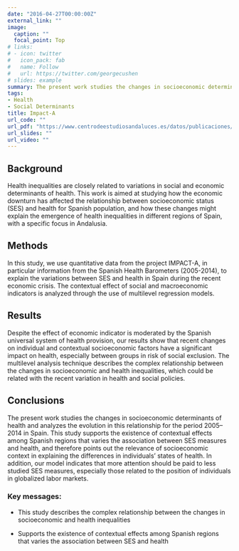 ```yaml
---
date: "2016-04-27T00:00:00Z"
external_link: ""
image:
  caption: ""
  focal_point: Top
# links:
# - icon: twitter
#   icon_pack: fab
#   name: Follow
#   url: https://twitter.com/georgecushen
# slides: example
summary: The present work studies the changes in socioeconomic determinants of health and analyzes the evolution in this relationship for the period 2005–2014 in Spain.
tags:
- Health
- Social Determinants
title: Impact-A
url_code: ""
url_pdf: "https://www.centrodeestudiosandaluces.es/datos/publicaciones/Actualidad77.pdf"
url_slides: ""
url_video: ""
---
```


## Background

Health inequalities are closely related to variations in social and economic determinants of health. This work is aimed at studying how the economic downturn has affected the relationship between socioeconomic status (SES) and health for Spanish population, and how these changes might explain the emergence of health inequalities in different regions of Spain, with a specific focus in Andalusia.

## Methods

In this study, we use quantitative data from the project IMPACT-A, in particular information from the Spanish Health Barometers (2005-2014), to explain the variations between SES and health in Spain during the recent economic crisis. The contextual effect of social and macroeconomic indicators is analyzed through the use of multilevel regression models.

## Results

Despite the effect of economic indicator is moderated by the Spanish universal system of health provision, our results show that recent changes on individual and contextual socioeconomic factors have a significant impact on health, especially between groups in risk of social exclusion. The multilevel analysis technique describes the complex relationship between the changes in socioeconomic and health inequalities, which could be related with the recent variation in health and social policies.

## Conclusions

The present work studies the changes in socioeconomic determinants of health and analyzes the evolution in this relationship for the period 2005–2014 in Spain. This study supports the existence of contextual effects among Spanish regions that varies the association between SES measures and health, and therefore points out the relevance of socioeconomic context in explaining the differences in individuals’ states of health. In addition, our model indicates that more attention should be paid to less studied SES measures, especially those related to the position of individuals in globalized labor markets.

### Key messages:

- This study describes the complex relationship between the changes in socioeconomic and health inequalities

- Supports the existence of contextual effects among Spanish regions that varies the association between SES and health
